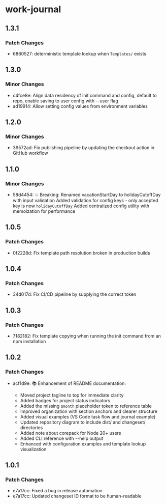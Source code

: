 # work-journal

## 1.3.1

### Patch Changes

- 6860527: deterministic template lookup when `Templates/` exists

## 1.3.0

### Minor Changes

- c4fce8e: Align data residency of init command and config, default to repo, enable saving to user config with --user flag
- ad19914: Allow setting config values from environment variables

## 1.2.0

### Minor Changes

- 39572ad: Fix publishing pipeline by updating the checkout action in GitHub workflow

## 1.1.0

### Minor Changes

- 58d4454: 💥 Breaking: Renamed vacationStartDay to holidayCutoffDay with input validation
  Added validation for config keys - only accepted key is now `holidayCutoffDay`
  Added centralized config utility with memoization for performance

## 1.0.5

### Patch Changes

- 0f2228d: Fix template path resolution broken in production builds

## 1.0.4

### Patch Changes

- 34d017d: Fix CI/CD pipeline by supplying the correct token

## 1.0.3

### Patch Changes

- 7182182: Fix template copying when running the init command from an npm installation

## 1.0.2

### Patch Changes

- acf1d9e: 📚 Enhancement of README documentation:

  - Moved project tagline to top for immediate clarity
  - Added badges for project status indicators
  - Added the missing `$month` placeholder token to reference table
  - Improved organization with section anchors and clearer structure
  - Added visual examples (VS Code task flow and journal example)
  - Updated repository diagram to include dist/ and changeset/ directories
  - Added note about corepack for Node 20+ users
  - Added CLI reference with --help output
  - Enhanced with configuration examples and template lookup visualization

## 1.0.1

### Patch Changes

- e7a17cc: Fixed a bug in release automation
- e7a17cc: Updated changeset ID format to be human-readable
